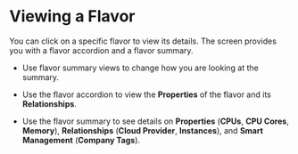 # Viewing a Flavor

You can click on a specific flavor to view its details. The screen
provides you with a flavor accordion and a flavor summary.

  - Use flavor summary views to change how you are looking at the
    summary.

  - Use the flavor accordion to view the **Properties** of the flavor
    and its **Relationships**.

  - Use the flavor summary to see details on **Properties** (**CPUs**,
    **CPU Cores**, **Memory**), **Relationships** (**Cloud Provider**,
    **Instances**), and **Smart Management** (**Company Tags**).
